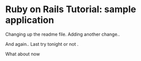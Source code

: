 # Ruby on Rails Tutorial: sample application

Changing up the readme file.
Adding another change..

And again..
Last try tonight
or not	.

What about now